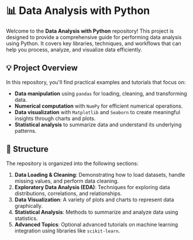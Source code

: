 # 📊 Data Analysis with Python

Welcome to the **Data Analysis with Python** repository! This project is designed to provide a comprehensive guide for performing data analysis using Python. It covers key libraries, techniques, and workflows that can help you process, analyze, and visualize data efficiently.

## 💡 Project Overview
In this repository, you'll find practical examples and tutorials that focus on:
- **Data manipulation** using `pandas` for loading, cleaning, and transforming data.
- **Numerical computation** with `NumPy` for efficient numerical operations.
- **Data visualization** with `Matplotlib` and `Seaborn` to create meaningful insights through charts and plots.
- **Statistical analysis** to summarize data and understand its underlying patterns.

## 📂 Structure
The repository is organized into the following sections:
1. **Data Loading & Cleaning**: Demonstrating how to load datasets, handle missing values, and perform data cleaning.
2. **Exploratory Data Analysis (EDA)**: Techniques for exploring data distributions, correlations, and relationships.
3. **Data Visualization**: A variety of plots and charts to represent data graphically.
4. **Statistical Analysis**: Methods to summarize and analyze data using statistics.
5. **Advanced Topics**: Optional advanced tutorials on machine learning integration using libraries like `scikit-learn`.
